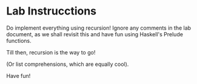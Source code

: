 # Lab Instrucctions

Do implement everything using recursion! Ignore any comments in the lab document, as we shall revisit this and have fun using Haskell's Prelude functions.

Till then, recursion is the way to go!

(Or list comprehensions, which are equally cool).

Have fun!
